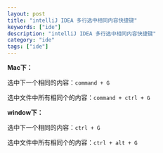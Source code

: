```yaml
---
layout: post
title: "intelliJ IDEA 多行选中相同内容快捷键"
keywords: ["ide"]
description: "intelliJ IDEA 多行选中相同内容快捷键"
category: "ide"
tags: ["ide"]
---
```


**Mac下：**

选中下一个相同的内容：`command + G`

选中文件中所有相同个的内容：`command + ctrl + G`

**window下：**

选中下一个相同的内容：`ctrl + G`

选中文件中所有相同个的内容：`ctrl + alt + G`
